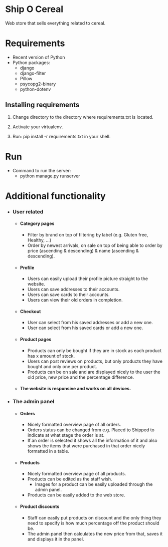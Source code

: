 # Ship O Cereal
Web store that sells everything related to cereal.

# Requirements
- Recent version of Python
- Python packages:
    - django
    - django-filter
    - Pillow 
    - psycopg2-binary
    - python-dotenv

## Installing requirements

1. Change directory to the directory where requirements.txt is located.  

2. Activate your virtualenv.  

3. Run: pip install -r requirements.txt in your shell.  

# Run
- Command to run the server:
    - python manage.py runserver

# Additional functionality
- ### User related
    - #### Category pages
        - Filter by brand on top of filtering by label (e.g. Gluten free, Healthy, ...)
        - Order by newest arrivals, on sale on top of being able to order by price (ascending & descending) & name (ascending & descending).
    - #### Profile
        - Users can easily upload their profile picture straight to the website.
        - Users can save addresses to their accounts.
        - Users can save cards to their accounts.
        - Users can view their old orders in completion.
    - #### Checkout
        - User can select from his saved addresses or add a new one.
        - User can select from his saved cards or add a new one.
    - #### Product pages
        - Products can only be bought if they are in stock as each product has x amount of stock.
        - Users can post reviews on products, but only products they have bought and only one per product.
        - Products can be on sale and are displayed nicely to the user the old price, new price and the percentage difference.
    - #### The website is responsive and works on all devices.

- ### The admin panel
    - #### Orders
        - Nicely formatted overview page of all orders.
        - Orders status can be changed from e.g. Placed to Shipped to indicate at what stage the order is at.
        - If an order is selected it shows all the information of it and also shows the items that were purchased in that order nicely formatted in a table.
    - #### Products
        - Nicely formatted overview page of all products.
        - Products can be edited as the staff wish.
            - Images for a product can be easily uploaded through the admin panel.
        - Products can be easily added to the web store.
    - #### Product discounts
        - Staff can easily put products on discount and the only thing they need to specify is how much percentage off the product should be.
        - The admin panel then calculates the new price from that, saves it and displays it in the panel.

